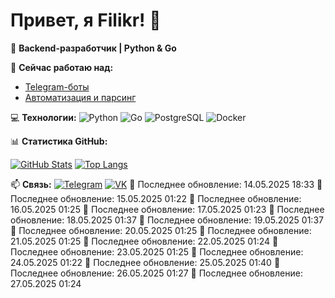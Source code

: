 # Привет, я Filikr! 👋
🚀 **Backend-разработчик | Python & Go**

🔭 **Сейчас работаю над:**
- [Telegram-боты](https://github.com/thefilikr?tab=repositories)
- [Автоматизация и парсинг](https://github.com/thefilikr/parser)


💻 **Технологии:**
![Python](https://img.shields.io/badge/-Python-3776AB?logo=python&logoColor=white)
![Go](https://img.shields.io/badge/-Go-00ADD8?logo=go&logoColor=white)
![PostgreSQL](https://img.shields.io/badge/-PostgreSQL-4169E1?logo=postgresql&logoColor=white)
![Docker](https://img.shields.io/badge/-Docker-2496ED?logo=docker&logoColor=white)

📊 **Статистика GitHub:**


[![GitHub Stats](https://github-readme-stats.vercel.app/api?username=thefilikr&show_icons=true&theme=dracula)](https://github.com/thefilikr)
[![Top Langs](https://github-readme-stats.vercel.app/api/top-langs/?username=thefilikr&layout=compact&theme=dracula)](https://github.com/thefilikr)

📫 **Связь:**
[![Telegram](https://img.shields.io/badge/-Telegram-0088cc?logo=telegram)](https://t.me/thefilikr)
[![VK](https://img.shields.io/badge/-VK-0077FF?logo=vk)](https://vk.com/thefilikr)
🔄 Последнее обновление: 14.05.2025 18:33
🔄 Последнее обновление: 15.05.2025 01:22
🔄 Последнее обновление: 16.05.2025 01:25
🔄 Последнее обновление: 17.05.2025 01:23
🔄 Последнее обновление: 18.05.2025 01:37
🔄 Последнее обновление: 19.05.2025 01:37
🔄 Последнее обновление: 20.05.2025 01:25
🔄 Последнее обновление: 21.05.2025 01:25
🔄 Последнее обновление: 22.05.2025 01:24
🔄 Последнее обновление: 23.05.2025 01:25
🔄 Последнее обновление: 24.05.2025 01:22
🔄 Последнее обновление: 25.05.2025 01:40
🔄 Последнее обновление: 26.05.2025 01:27
🔄 Последнее обновление: 27.05.2025 01:24
